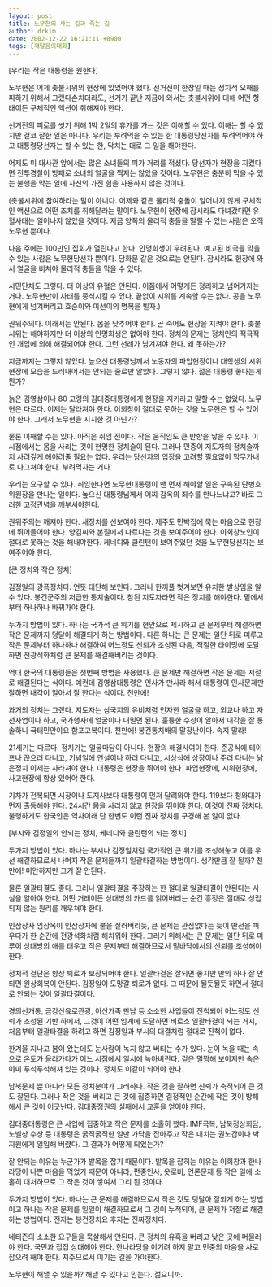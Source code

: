 ```yaml
---
layout: post
title: 노무현의 사는 길과 죽는 길
author: drkim
date: 2002-12-22 16:21:11 +0900
tags: [깨달음의대화]
---
```

[우리는 작은 대통령을 원한다]
  
노무현은 어제 촛불시위의 현장에 있었어야 했다. 선거전이 한창일 때는 정치적 오해를 피하기 위해서 그랬다손치더라도, 선거가 끝난 지금에 와서는 촛불시위에 대해 어떤 형태이든 구체적인 액션이 취해져야 한다.
  

  
선거전의 피로를 씻기 위해 1박 2일의 휴가를 가는 것은 이해할 수 있다. 이해는 할 수 있지만 결코 잘한 일은 아니다. 우리는 부려먹을 수 있는 한 대통령당선자를 부려먹어야 하고 대통령당선자는 할 수 있는 한, 닥치는 대로 그 일을 해야한다.
  

  
어제도 미 대사관 앞에서는 많은 소녀들의 피가 거리를 적셨다. 당선자가 현장을 지켰다면 전투경찰이 방패로 소녀의 얼굴을 찍지는 않았을 것이다. 노무현은 충분히 막을 수 있는 불행을 막는 일에 자신의 가진 힘을 사용하지 않은 것이다.
  

  
(촛불시위에 참여하라는 말이 아니다. 어제와 같은 물리적 충돌이 일어나지 않게 구체적인 액션으로 어떤 조치를 취해달라는 말이다. 노무현이 현장에 잠시라도 다녀갔다면 유혈사태는 일어나지 않았을 것이다. 지금 양쪽의 물리적 충돌을 말릴 수 있는 사람은 오직 노무현 뿐이다.
  

  
다음 주에는 100만인 집회가 열린다고 한다. 인명희생이 우려된다. 예고된 비극을 막을 수 있는 사람은 노무현당선자 뿐이다. 담화문 같은 것으로는 안된다. 잠시라도 현장에 와서 얼굴을 비쳐야 물리적 충돌을 막을 수 있다.
  

  
시민단체도 그렇다. 더 이상의 유혈은 안된다. 이쯤에서 어떻게든 정리하고 넘어가자는 거다. 노무현만이 사태를 종식시킬 수 있다. 끝없이 시위를 계속할 수는 없다. 공을 노무현에게 넘겨버리고 효순이와 미선이의 명복을 빌자.)
  

  
권위주의다. 이래서는 안된다. 몸을 낮추어야 한다. 곧 죽어도 현장을 지켜야 한다. 촛불시위는 해야하지만 더 이상의 인명희생은 없어야 한다. 정치의 문제는 정치인의 적극적인 개입에 의해 해결되어야 한다. 그런 선례가 남겨져야 한다. 왜 못하는가?
  

  
지금까지는 그렇지 않았다. 높으신 대통령님께서 노동자의 파업현장이나 대학생의 시위현장에 모습을 드러내어서는 안되는 줄로만 알았다. 그렇지 않다. 젊은 대통령 좋다는게 뭔가?
  

  
늙은 김영삼이나 80 고령의 김대중대통령에게 현장을 지키라고 말할 수는 없었다. 노무현은 다르다. 이제는 달라져야 한다. 이회창이 절대로 못하는 것을 노무현은 할 수 있어야 한다. 그래서 노무현을 지지한 것 아닌가?
  

  
물론 이해할 수는 있다. 아직은 취임 전이다. 작은 움직임도 큰 반향을 낳을 수 있다. 이 시점에서는 몸을 사리는 것이 현명한 정치술이 된다. 그러나 민중이 지도자의 정치술까지 사려깊게 헤아려줄 필요는 없다. 우리는 당선자의 입장을 고려할 필요없이 막무가내로 다그쳐야 한다. 부려먹자는 거다.
  

  
우리는 요구할 수 있다. 취임한다면 노무현대통령이 맨 먼저 해야할 일은 구속된 단병호위원장을 만나는 일이다. 높으신 대통령님께서 어찌 감옥의 죄수를 만나느냐고? 바로 그러한 고정관념을 깨부셔야한다.
  

  
권위주의는 깨져야 한다. 새정치를 선보여야 한다. 제주도 민박집에 묵는 마음으로 현장에 뛰어들어야 한다. 양김씨와 본질에서 다르다는 것을 보여주어야 한다. 이회창노인이 절대로 못하는 것을 해내야한다. 케네디와 클린턴이 보여주었던 것을 노무현당선자는 보여주어야 한다.
  

  

  
[큰 정치와 작은 정치]
  
김정일의 광폭정치다. 언뜻 대단해 보인다. 그러나 한꺼풀 벗겨보면 유치한 발상임을 알 수 있다. 봉건군주의 저급한 통치술이다. 참된 지도자라면 작은 정치를 해야한다. 밑에서부터 하나하나 바꿔가야 한다.
  

  
두가지 방법이 있다. 하나는 국가적 큰 위기를 현안으로 제시하고 큰 문제부터 해결하면 작은 문제까지 덩달아 해결되게 하는 방법이다. 다른 하나는 큰 문제는 일단 뒤로 미루고 작은 문제부터 하나하나 해결하여 어느정도 신뢰가 조성된 다음, 적절한 타이밍에 도달하면 전광석화처럼 큰 문제를 해결해버리는 것이다.
  

  
역대 한국의 대통령들은 첫번째 방법을 사용했다. 큰 문제만 해결하면 작은 문제는 저절로 해결된다는 식이다. 예컨데 김영삼대통령은 인사가 만사라 해서 대통령이 인사문제만 잘하면 내각이 알아서 잘 한다는 식이다. 천만에!
  

  
과거의 정치는 그랬다. 지도자는 삼국지의 유비처럼 인자한 얼굴을 하고, 외교나 하고 자선사업이나 하고, 국가행사에 얼굴이나 내밀면 된다. 훌륭한 수상이 알아서 내각을 잘 통솔하니 국태민안이요 함포고복이다. 천만에! 봉건통치배의 말장난이다. 속지 말라!
  

  
21세기는 다르다. 정치가는 얼굴마담이 아니다. 현장의 해결사여야 한다. 준공식에 테이프나 끊으러 다니고, 기념일에 연설이나 하러 다니고, 시상식에 상장이나 주러 다니는 낡은정치 이제는 사라져야 한다. 대통령은 현장을 뛰어야 한다. 파업현장에, 시위현장에, 사고현장에 항상 있어야 한다.
  

  
기차가 전복되면 시장이나 도지사보다 대통령이 먼저 달려와야 한다. 119보다 청와대가 먼저 출동해야 한다. 24시간 몸을 사리지 않고 현장을 뛰어야 한다. 이것이 진짜 정치다. 불행하게도 한국인은 역사이래 단 한번도 이런 진짜 정치를 구경해 본 일이 없다.
  

  

  
[부시와 김정일의 안되는 정치, 케네디와 클린턴의 되는 정치]
  
두가지 방법이 있다. 하나는 부시나 김정일처럼 국가적인 큰 위기를 조성해놓고 이를 우선 해결하므로서 나머지 작은 문제들까지 일괄타결하는 방법이다. 생각만큼 잘 될까? 천만에! 미안하지만 그거 잘 안된다.
  

  
물론 일괄타결도 좋다. 그러나 일괄타결을 주장하는 한 절대로 일괄타결이 안된다는 사실을 알아야 한다. 어떤 거래이든 상대방의 카드를 읽어버리는 순간 흥정은 절대로 성립되지 않는 원리를 깨우쳐야 한다.
  

  
인삼장사 임상옥이 인삼상자에 불을 질러버리듯, 큰 문제는 관심없다는 듯이 딴전을 피우다가 한 순간에 전광석화처럼 해치워야 한다. 그러기 위해서는 큰 문제는 일단 뒤로 미루어 상대방의 애를 태우고 작은 문제부터 해결하므로서 밑바닥에서의 신뢰를 조성해야 한다.
  

  
정치적 결단은 항상 퇴로가 보장되어야 한다. 일괄타결은 잘되면 좋지만 만의 하나 잘 안되면 원상회복이 안된다. 김정일이 도망갈 퇴로가 없다. 그 때문에 될듯될듯 하면서 절대로 안되는 것이 일괄타결이다.
  

  
경의선개통, 금강산육로관광, 이산가족 만남 등 소소한 사업들이 진척되어 어느정도 신뢰가 조성된 기반 하에서, 그것이 어떤 임계에 도달하면 비로소 일괄타결이 되는 거지, 처음부터 일괄타결을 하려고 하면 김정일과 부시의 대결처럼 절대로 진척이 없다.
  

  
한겨울 지나고 봄이 왔는데도 눈사람이 녹지 않고 버티는 수가 있다. 눈이 녹을 때는 속으로 온도가 올라가다가 어느 시점에서 일시에 녹아버린다. 겉은 멀쩡해 보이지만 속은 이미 푸석푸석해져 있는 것이다. 정치도 이같이 되어야 한다.
  

  
남북문제 뿐 아니라 모든 정치분야가 그러하다. 작은 것을 잘하면 신뢰가 축적되어 큰 것도 잘된다. 그러나 작은 것을 버리고 큰 것에 집중하면 결정적인 순간에 작은 것이 방해해서 큰 것이 어긋난다. 김대중정권의 실패에서 교훈을 얻어야 한다.
  

  
김대중대통령은 큰 사업에 집중하고 작은 문제를 소홀히 했다. IMF극복, 남북정상회담, 노벨상 수상 등 대통령은 굵직굵직한 일만 가닥을 잡아주고 작은 내치는 권노갑이나 박지원에게 일임해 버렸다. 그 결과가 어떻게 되었는가?
  

  
잘 안되는 이유는 누군가가 발목을 잡기 때문이다. 발목을 잡히는 이유는 이회창과 한나라당이 나쁜 마음을 먹었기 때문이 아니라, 편중인사, 옷로비, 언론문제 등 작은 일에 소홀히 대처하므로 그 작은 것이 쌓여서 그리 된 것이다.
  

  
두가지 방법이 있다. 하나는 큰 문제를 해결하므로서 작은 것도 덩달아 잘되게 하는 방법이고 하나는 작은 문제를 일일이 해결하므로서 그 것이 누적되어, 큰 문제가 저절로 해결하는 방법이다. 전자는 봉건정치요 후자는 진짜정치다.
  

  
네티즌의 소소한 요구들을 묵살해서 안된다. 큰 정치의 유혹을 버리고 낮은 곳에 머물러야 한다. 국민과 집접 상대해야 한다. 한나라당을 이기려 하지 말고 민중의 마음을 사로잡으려 해야 한다. 져주므로서 이기는 길을 가야한다.
  

  
노무현이 해낼 수 있을까? 해낼 수 있다고 믿는다. 젊으니까.